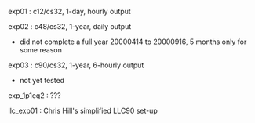 exp01 : c12/cs32, 1-day, hourly output

exp02 : c48/cs32, 1-year, daily output
 - did not complete a full year
   20000414 to 20000916, 5 months only for some reason

exp03 : c90/cs32, 1-year, 6-hourly output
 - not yet tested

exp_1p1eq2 : ???

llc_exp01 : Chris Hill's simplified LLC90 set-up
